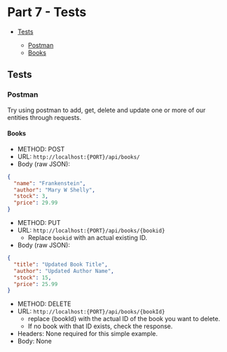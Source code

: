 # Part 7 - Tests

<!--toc:start-->

- [Tests](#tests)

  - [Postman](#postman)
  - [Books](#books)

  <!--toc:end-->

## Tests

### Postman

Try using postman to add, get, delete and update one or more of our entities
through requests.

#### Books

- METHOD: POST
- URL: `http://localhost:{PORT}/api/books/`
- Body (raw JSON):

```json
{
  "name": "Frankenstein",
  "author": "Mary W Shelly",
  "stock": 3,
  "price": 29.99
}
```

- METHOD: PUT
- URL: `http://localhost:{PORT}/api/books/{bookid}`
  - Replace `bookid` with an actual existing ID.
- Body (raw JSON):

```json
{
  "title": "Updated Book Title",
  "author": "Updated Author Name",
  "stock": 15,
  "price": 25.99
}
```

- METHOD: DELETE
- URL: `http://localhost:{PORT}/api/books/{bookId}`
  - replace {bookId} with the actual ID of the book you want to delete.
  - If no book with that ID exists, check the response.
- Headers: None required for this simple example.
- Body: None
